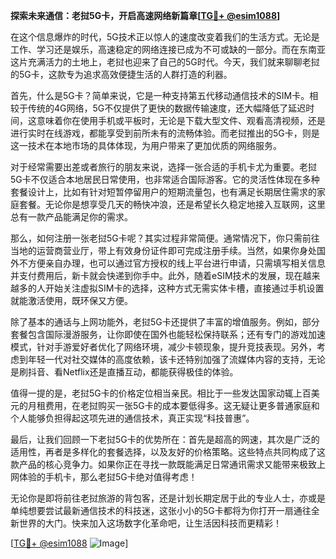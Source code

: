**探索未来通信：老挝5G卡，开启高速网络新篇章[[TG💪+ @esim1088](https://t.me/s/esim1088)]**

在这个信息爆炸的时代，5G技术正以惊人的速度改变着我们的生活方式。无论是工作、学习还是娱乐，高速稳定的网络连接已成为不可或缺的一部分。而在东南亚这片充满活力的土地上，老挝也迎来了自己的5G时代。今天，我们就来聊聊老挝的5G卡，这款专为追求高效便捷生活的人群打造的利器。

首先，什么是5G卡？简单来说，它是一种支持第五代移动通信技术的SIM卡。相较于传统的4G网络，5G不仅提供了更快的数据传输速度，还大幅降低了延迟时间，这意味着你在使用手机或平板时，无论是下载大型文件、观看高清视频，还是进行实时在线游戏，都能享受到前所未有的流畅体验。而老挝推出的5G卡，则是这一技术在本地市场的具体体现，为用户带来了更加优质的网络服务。

对于经常需要出差或者旅行的朋友来说，选择一张合适的手机卡尤为重要。老挝5G卡不仅适合本地居民日常使用，也非常适合国际游客。它的灵活性体现在多种套餐设计上，比如有针对短暂停留用户的短期流量包，也有满足长期居住需求的家庭套餐。无论你是想享受几天的畅快冲浪，还是希望长久稳定地接入互联网，这里总有一款产品能满足你的需求。

那么，如何注册一张老挝5G卡呢？其实过程非常简便。通常情况下，你只需前往当地的运营商营业厅，带上有效身份证件即可完成注册手续。当然，如果你身处国外不方便亲自办理，也可以通过官方授权的线上平台进行申请，只需填写相关信息并支付费用后，新卡就会快递到你手中。此外，随着eSIM技术的发展，现在越来越多的人开始关注虚拟SIM卡的选择，这种方式无需实体卡槽，直接通过手机设置就能激活使用，既环保又方便。

除了基本的通话与上网功能外，老挝5G卡还提供了丰富的增值服务。例如，部分套餐包含国际漫游服务，让你即使在国外也能轻松保持联系；还有专门的游戏加速模式，针对手游爱好者优化了网络环境，减少卡顿现象，提升竞技表现。另外，考虑到年轻一代对社交媒体的高度依赖，该卡还特别加强了流媒体内容的支持，无论是刷抖音、看Netflix还是直播互动，都能获得极佳的体验。

值得一提的是，老挝5G卡的价格定位相当亲民。相比于一些发达国家动辄上百美元的月租费用，在老挝购买一张5G卡的成本要低得多。这无疑让更多普通家庭和个人能够负担得起这项先进的通信技术，真正实现“科技普惠”。

最后，让我们回顾一下老挝5G卡的优势所在：首先是超高的网速，其次是广泛的适用性，再者是多样化的套餐选择，以及友好的价格策略。这些特点共同构成了这款产品的核心竞争力。如果你正在寻找一款既能满足日常通讯需求又能带来极致上网体验的手机卡，那么老挝5G卡绝对值得考虑！

无论你是即将前往老挝旅游的背包客，还是计划长期定居于此的专业人士，亦或是单纯想要尝试最新通信技术的科技迷，这张小小的5G卡都将为你打开一扇通往全新世界的大门。快来加入这场数字化革命吧，让生活因科技而更精彩！

[[TG💪+ @esim1088](https://t.me/s/esim1088) ![Image](https://i.postimg.cc/4NQfJmqS/Snipaste-2025-05-13-00-14-12.png)]